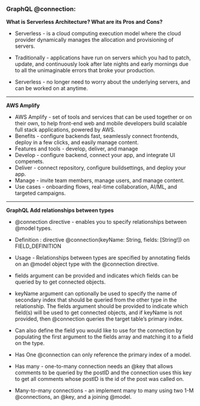 
###  GraphQL @connection:

**What is Serverless Architecture? What are its Pros and Cons?**
* Serverless - is a cloud computing execution model where the cloud provider dynamically manages the allocation and provisioning of servers.

* Traditionally - applications have run on servers which you had to patch, update, and continuously look after late nights and early mornings due to all the unimaginable errors that broke your production.
* Serverless - no longer need to worry about the underlying servers, and can be worked on at anytime.

----- 

**AWS Amplify**
* AWS Amplify - set of tools and services that can be used together or on their own, to help front-end web and mobile developers build scalable full stack applications, powered by AWS.
* Benefits - configure backends fast, seamlessly connect frontends, deploy in a few clicks, and easily manage content.
* Features and tools - develop, deliver, and manage
* Develop - configure backend, connect your app, and integrate UI compenets.
* Deliver - connect repository, configure buildsettings, and deploy your app.
* Manage - invite team members, manage users, and manage content.
* Use cases - onboarding flows, real-time collaboration, AI/ML, and targeted campaigns.

---------
**GraphQL Add relationships between types**
* @connection directive - enables you to specify relationships between @model types.

* Definition : directive @connection(keyName: String, fields: [String!]) on FIELD_DEFINITION
* Usage - Relationships between types are specified by annotating fields on an @model object type with the @connection directive.
* fields argument can be provided and indicates which fields can be queried by to get connected objects.
* keyName argument can optionally be used to specify the name of secondary index that should be queried from the other type in the relationship. The fields argument should be provided to indicate which field(s) will be used to get connected objects, and if keyName is not provided, then @connection queries the target table’s primary index.
* Can also define the field you would like to use for the connection by populating the first argument to the fields array and matching it to a field on the type.
* Has One @connection can only reference the primary index of a model.
* Has many - one-to-many connection needs an @key that allows comments to be queried by the postID and the connection uses this key to get all comments whose postID is the id of the post was called on.

* Many-to-many connections - an implement many to many using two 1-M @connections, an @key, and a joining @model.
